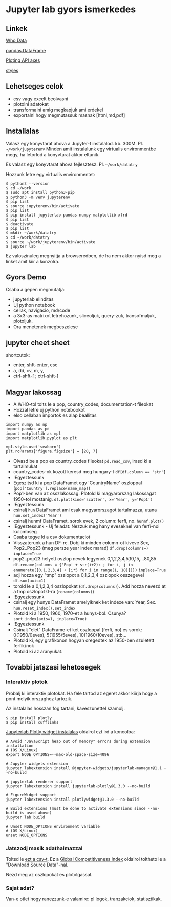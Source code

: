 # Jupyter lab gyors ismerkedes

## Linkek

[Who Data](https://www.who.int/healthinfo/statistics/mortality_rawdata/en/)

[pandas.DataFrame](https://pandas.pydata.org/pandas-docs/stable/reference/frame.html)

[Ploting API axes](https://matplotlib.org/3.1.1/api/axes_api.html)

[styles](https://matplotlib.org/3.1.1/gallery/style_sheets/style_sheets_reference.html)

## Lehetseges celok

* csv vagy excelt beolvasni
* plotolni adatokat
* transformalni amig megkapjuk ami erdekel
* exportalni hogy megmutassuk masnak [html,md,pdf] 

## Installalas

Valasz egy konyvtarat ahova a Jupyter-t instalalod. kb. 300M. Pl. `~/work/jupyterenv`
Minden amit instalalunk egy virtualis environmentbe megy, ha letorlod a konyvtarat akkor eltunik.

Es valasz egy konyvtarat ahova fejlesztesz. Pl. `~/work/datatry`

Hozzunk letre egy virtualis environmentet:

```
$ python3 --version
$ cd ~/work
$ sudo apt install python3-pip
$ python3 -m venv jupyterenv
$ pip list
$ source jupyterenv/bin/activate
$ pip list
$ pip install jupyterlab pandas numpy matplotlib xlrd
$ pip list
$ deactivate
$ pip list
$ mkdir ~/work/datatry
$ cd ~/work/datatry
$ source ~/work/jupyterenv/bin/activate
$ jupyter lab
```

Ez valoszinuleg megnyitja a browseredben, de ha nem akkor nyisd meg a linket amit kiir a konzolra.

## Gyors Demo

Csaba a gepen megmutatja:

* jupyterlab elinditas
* Uj python notebook
* cellak, navigacio, md/code
* a 3x3-as matrixot letrehozunk, sliceoljuk, query-zuk, transofmaljuk, plotoljuk.
* Ora menetenek megbeszelese

## jupyter cheet sheet

shortcutok:

* enter, shft-enter, esc
* a, dd, cv, m, y, 
* ctrl-shft-\[ ; ctrl-shft-\]

## Magyar lakossag

* A WHO-tol tolts le a pop, country_codes, documentation-t fileokat
* Hozzal letre uj python notebookot
* elso cellaban importok es alap beallitas

```
import numpy as np
import pandas as pd
import matplotlib as mpl
import matplotlib.pyplot as plt

mpl.style.use('seaborn')
plt.rcParams['figure.figsize'] = [20, 7]
```

* Olvasd be a pop es country_codes fileokat `pd.read_csv`, irasd ki a tartalmukat
* country_codes-ok kozott keresd meg hungary-t `df[df.column == 'str']`
* !Egyeztessunk
* Egeszitsd ki a pop DataFramet egy 'CountryName' oszloppal (`pop['Country'].replace(name_map)`)
* Pop1-ben van az osszlakossag. Plotold ki magyarorszag lakossagat 1950-tol mostanig. `df.plot(kind='scatter', x='Year', y='Pop1')`
* !Egyeztessunk
* csinalj `hun` DataFramet ami csak magyarorszagot tartalmazza, utana `hun.set_index('Year')`
* csinalj hunmf DataFramet, sorok evek, 2 column: ferfi, no. `hunmf.plot()`
* !Egyeztessunk - Uj feladat: Nezzuk meg hany eveseknel van ferfi-noi kulombseg
* Csaba tegye ki a csv dokumentaciot
* Visszaterunk a hun DF-re. Dobj ki minden column-ot kiveve Sex, Pop2..Pop23 (meg persze year index marad) `df.drop(columns=)` `inplace=True`
* pop2..pop23 helyett oszlop nevek legyenek 0,1,2,3,4,5,10,15,...80,85 `df.rename(columns = {'Pop' + str(i+2): j for i, j in enumerate([0,1,2,3,4] + [i*5 for i in range(1, 18)])})` `inplace=True`
* adj hozza egy "tmp" oszlopot a 0,1,2,3,4 oszlopok osszegevel `df.sum(axis=1)`
* torold le a 0,1,2,3,4 oszlopokat (`df.drop(columns)`). Add hozza nevezd at a tmp oszlopot 0-ra (`rename(columns)`)
* !Egyeztessunk
* csinalj egy hunys DataFramet amelyiknek ket indexe van: Year, Sex. `hun.reset_index().set_index`
* Plotold ki a 1950, 1960, 1970-et a hunys-bol. Csunya? `sort_index(axis=1, inplace=True)`
* !Egyeztessunk
* Csinalj "elet" DataFrame-et ket oszloppal (ferfi, no) es sorok: 0(1950/0eves), 5(1955/5eves), 10(1960/10eves), stb...
* Plotold ki, egy grafikonon hogyan oregedtek az 1950-ben szuletett ferfik/nok
* Plotold ki az aranyukat.

## Tovabbi jatszasi lehetosegek


### Interaktiv plotok

Probalj ki interaktiv plotokat. Ha fele tartod az egeret akkor kiirja hogy a pont melyik orszaghoz tartozik.


Az instalalas hosszan fog tartani, kaveszunettel szamolj.

```
$ pip install plotly
$ pip install cufflinks
```

[Jupyterlab Plotly widget instalalas](https://plot.ly/python/getting-started/) oldalrol ezt ird a koncolba:

```
# Avoid "JavaScript heap out of memory" errors during extension installation
# (OS X/Linux)
export NODE_OPTIONS=--max-old-space-size=4096

# Jupyter widgets extension
jupyter labextension install @jupyter-widgets/jupyterlab-manager@1.1 --no-build

# jupyterlab renderer support
jupyter labextension install jupyterlab-plotly@1.3.0 --no-build

# FigureWidget support
jupyter labextension install plotlywidget@1.3.0 --no-build

# Build extensions (must be done to activate extensions since --no-build is used above)
jupyter lab build

# Unset NODE_OPTIONS environment variable
# (OS X/Linux)
unset NODE_OPTIONS
```

### Jatszodj masik adathalmazzal

Toltsd le [ezt a csv-t](https://tcdata360-backend.worldbank.org/api/v1/datasets/53/dump.csv). Ez a [Global Competitiveness Index](https://tcdata360.worldbank.org/indicators/gci) oldalrol toltheto le a "Download Source Data"-nal.

Nezd meg az oszlopokat es plotolgassal.

### Sajat adat?

Van-e otlet hogy ranezzunk-e valamire: pl logok, tranzakciok, statisztikak.

